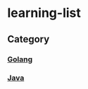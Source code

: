 # learning-list

## Category

### [Golang](https://github.com/DinghaoLI/learning-list/tree/master/Golang)

### [Java]()